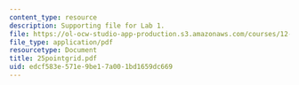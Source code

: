 ```yaml
---
content_type: resource
description: Supporting file for Lab 1.
file: https://ol-ocw-studio-app-production.s3.amazonaws.com/courses/12-524-mechanical-properties-of-rocks-fall-2005/edcf583e571e9be17a001bd1659dc669_25pointgrid.pdf
file_type: application/pdf
resourcetype: Document
title: 25pointgrid.pdf
uid: edcf583e-571e-9be1-7a00-1bd1659dc669
---
```


